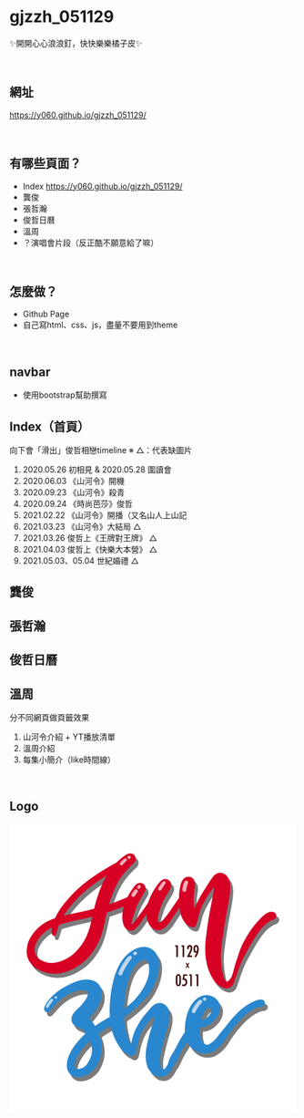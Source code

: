 # gjzzh_051129
✨開開心心浪浪釘，快快樂樂橘子皮✨

<br>

## 網址
https://y060.github.io/gjzzh_051129/

<br>

## 有哪些頁面？
* Index
  https://y060.github.io/gjzzh_051129/
* 龔俊
* 張哲瀚
* 俊哲日曆
* 溫周
* ？演唱會片段（反正酷不願意給了嘛）

<br>

## 怎麼做？
* Github Page
* 自己寫html、css、js，盡量不要用到theme

<br>

## navbar
* 使用bootstrap幫助撰寫

## Index（首頁）
向下會「滑出」俊哲相戀timeline
※ △：代表缺圖片
1. 2020.05.26 初相見 & 2020.05.28 圍讀會
2. 2020.06.03 《山河令》開機
3. 2020.09.23 《山河令》殺青
4. 2020.09.24 《時尚芭莎》俊哲
5. 2021.02.22 《山河令》開播（又名山人上山記
6. 2021.03.23 《山河令》大結局 △
7. 2021.03.26 俊哲上《王牌對王牌》 △
8. 2021.04.03 俊哲上《快樂大本營》 △
9. 2021.05.03、05.04 世紀婚禮 △

## 龔俊

## 張哲瀚

## 俊哲日曆

## 溫周
分不同網頁做頁籤效果
1. 山河令介紹 + YT播放清單
2. 溫周介紹
3. 每集小簡介（like時間線）

<br>

## Logo
![image](https://github.com/y060/gjzzh_051129/blob/main/JunZhe_Logo.png)

<br>


